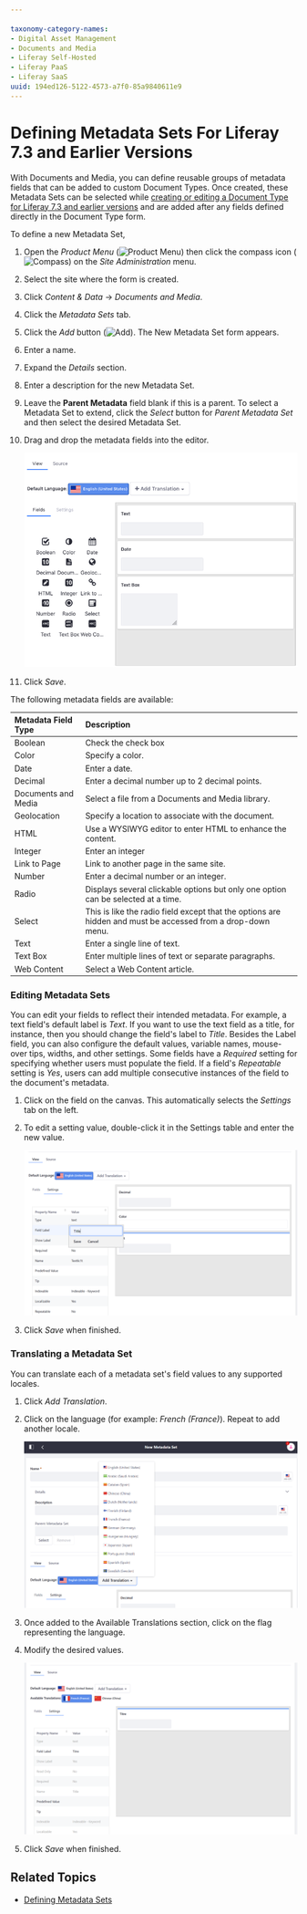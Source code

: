 ```yaml
---

taxonomy-category-names:
- Digital Asset Management
- Documents and Media
- Liferay Self-Hosted
- Liferay PaaS
- Liferay SaaS
uuid: 194ed126-5122-4573-a7f0-85a9840611e9
---
```


# Defining Metadata Sets For Liferay 7.3 and Earlier Versions

With Documents and Media, you can define reusable groups of metadata fields that can be added to custom Document Types. Once created, these Metadata Sets can be selected while [creating or editing a Document Type for Liferay 7.3 and earlier versions](../defining-document-types/defining-document-types-for-liferay-73-and-earlier-versions.md) and are added after any fields defined directly in the Document Type form.

To define a new Metadata Set,

1. Open the *Product Menu* (![Product Menu](../../../../../images/icon-product-menu.png)) then click the compass icon (![Compass](../../../../../images/icon-compass.png)) on the *Site Administration* menu.

1. Select the site where the form is created.

1. Click *Content & Data*  &rarr; *Documents and Media*.

1. Click the *Metadata Sets* tab.

1. Click the *Add* button (![Add](../../../../../images/icon-add.png)). The New Metadata Set form appears.

1. Enter a name.

1. Expand the *Details* section.

1. Enter a description for the new Metadata Set.

1. Leave the **Parent Metadata** field blank if this is a parent. To select a Metadata Set to extend, click the *Select* button for *Parent Metadata Set* and then select the desired Metadata Set.

1. Drag and drop the metadata fields into the editor.

   ![Add your metadata set's fields to the canvas.](./defining-metadata-sets-for-liferay-73-and-earlier-versions/images/01.png)

1. Click *Save*.

The following metadata fields are available:

| Metadata Field Type | Description                                                                                                 |
| :------------------ | :---------------------------------------------------------------------------------------------------------- |
| Boolean             | Check the check box                                                                                         |
| Color               | Specify a color.                                                                                            |
| Date                | Enter a date.                                                                                               |
| Decimal             | Enter a decimal number up to 2 decimal points.                                                              |
| Documents and Media | Select a file from a Documents and Media library.                                                           |
| Geolocation         | Specify a location to associate with the document.                                                          |
| HTML                | Use a WYSIWYG editor to enter HTML to enhance the content.                                                  |
| Integer             | Enter an integer                                                                                            |
| Link to Page        | Link to another page in the same site.                                                                      |
| Number              | Enter a decimal number or an integer.                                                                       |
| Radio               | Displays several clickable options but only one option can be selected at a time.                           |
| Select              | This is like the radio field except that the options are hidden and must be accessed from a drop-down menu. |
| Text                | Enter a single line of text.                                                                                |
| Text Box            | Enter multiple lines of text or separate paragraphs.                                                        |
| Web Content         | Select a Web Content article.                                                                               |

### Editing Metadata Sets

You can edit your fields to reflect their intended metadata. For example, a text field's default label is *Text*. If you want to use the text field as a title, for instance, then you should change the field's label to *Title*. Besides the Label field, you can also configure the default values, variable names, mouse-over tips, widths, and other settings. Some fields have a *Required* setting for specifying whether users must populate the field. If a field's *Repeatable* setting is *Yes*, users can add multiple consecutive instances of the field to the document's metadata.

1. Click on the field on the canvas. This automatically selects the *Settings* tab on the left.

1. To edit a setting value, double-click it in the Settings table and enter the new value.

   ![Editing a field's values](./defining-metadata-sets-for-liferay-73-and-earlier-versions/images/02.png)

1. Click *Save* when finished.

### Translating a Metadata Set

You can translate each of a metadata set's field values to any supported locales.

1. Click *Add Translation*.

1. Click on the language (for example: *French (France)*). Repeat to add another locale.

   ![Adding a translation.](./defining-metadata-sets-for-liferay-73-and-earlier-versions/images/03.png)

1. Once added to the Available Translations section, click on the flag representing the language.

1. Modify the desired values.

   ![Translating a field name](./defining-metadata-sets-for-liferay-73-and-earlier-versions/images/04.png)

1. Click *Save* when finished.

## Related Topics

- [Defining Metadata Sets](../defining-metadata-sets.md)